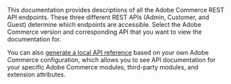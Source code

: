 This documentation provides descriptions of all the Adobe Commerce REST API endpoints. These three different REST APIs (Admin, Customer, and Guest) determine which endpoints are accessible. Select the Adobe Commerce version and corresponding API that you want to view the documentation for.

You can also [generate a local API reference](../pages/rest/quick-reference/generate-local.md) based on your own Adobe Commerce configuration, which allows you to see API documentation for your specific Adobe Commerce modules, third-party modules, and extension attributes.
